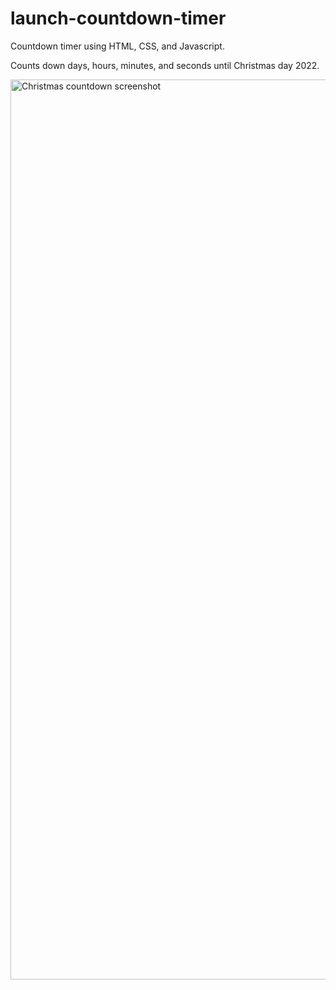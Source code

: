# launch-countdown-timer

Countdown timer using HTML, CSS, and Javascript.

Counts down days, hours, minutes, and seconds until Christmas day 2022.


<img width="1440" alt="Christmas countdown screenshot" src="https://user-images.githubusercontent.com/96350967/197421879-0aaaa146-a686-48cf-84e1-a72e014d4a8e.png">
